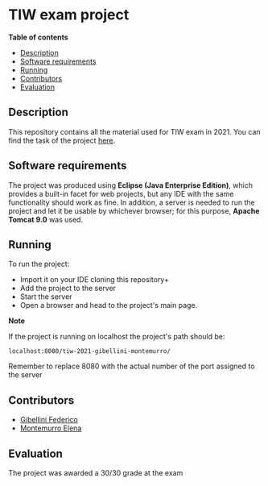 # TIW exam project

**Table of contents**
- [Description](#description)
- [Software requirements](#software-requirements)
- [Running](#running)
- [Contributors](#contributors)
- [Evaluation](#evaluation)

## Description
This repository contains all the material used for TIW exam in 2021. You can find the task of the project [here](https://github.com/gblfrc/tiw-2021-gibellini-montemurro/blob/main/deliverables/specifica_progetto_aggiornata.pdf).

## Software requirements
The project was produced using **Eclipse (Java Enterprise Edition)**, which provides a built-in facet for web projects, but any IDE with the same functionality should work as fine. In addition, a server is needed to run the project and let it be usable by whichever browser; for this purpose, **Apache Tomcat 9.0** was used.

## Running
To run the project:
- Import it on your IDE cloning this repository+
- Add the project to the server
- Start the server
- Open a browser and head to the project's main page.

**Note**

If the project is running on localhost the project's path should be: 

` localhost:8080/tiw-2021-gibellini-montemurro/ `

Remember to replace 8080 with the actual number of the port assigned to the server

## Contributors
- [Gibellini Federico](https://github.com/gblfrc)
- [Montemurro Elena](https://github.com/ElenaMontemurro)

## Evaluation
The project was awarded a 30/30 grade at the exam
